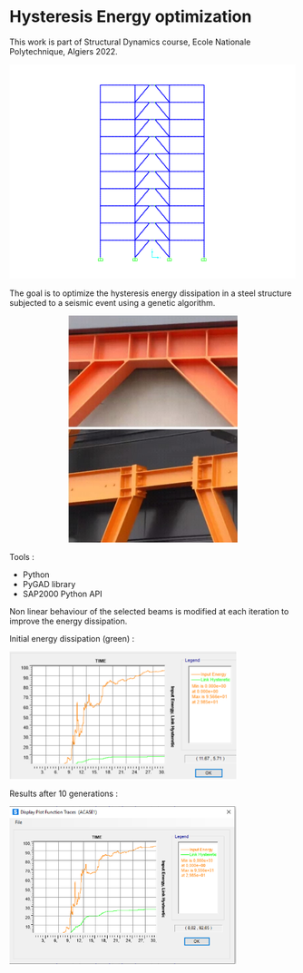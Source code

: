# Hysteresis Energy optimization

This work is part of Structural Dynamics course, Ecole Nationale Polytechnique, Algiers 2022.

![alt text](https://github.com/abdellatif2/Hysteresis_Energy_optimization/raw/main/images/dm_dds_hannachi_abdellatif_v01.gif "Structure animation")

The goal is to optimize the hysteresis energy dissipation in a steel structure subjected to a seismic event using a genetic algorithm.
<p align="center">
<img src="https://github.com/abdellatif2/Hysteresis_Energy_optimization/raw/main/images/beams.jpg" width="300" />
</p>

Tools : 

- Python
- PyGAD library
- SAP2000 Python API

Non linear behaviour of the selected beams is modified at each iteration to improve the energy dissipation.

Initial energy dissipation (green) :

<img src="https://github.com/abdellatif2/Hysteresis_Energy_optimization/raw/main/images/image.png" width="400" />

Results after 10 generations :

<img src="https://github.com/abdellatif2/Hysteresis_Energy_optimization/raw/main/images/Results.png" width="400" />


